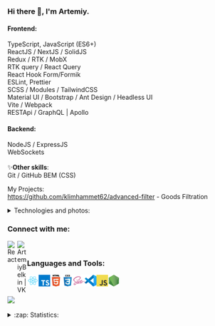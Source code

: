 ### Hi there 👋, I'm Artemiy. 

#### Frontend:
TypeScript, JavaScript (ES6+)
<br /> 
ReactJS / NextJS / SolidJS
<br />
Redux / RTK / MobX <br /> 
RTK query / React Query
<br /> 
React Hook Form/Formik
<br />
ESLint, Prettier
<br />
SCSS / Modules / TailwindCSS 
<br />
Material UI / Bootstrap / Ant Design / Headless UI
<br />
Vite / Webpack
<br />
RESTApi / GraphQL | Apollo
<br />

#### Backend:
NodeJS / ExpressJS
<br />
WebSockets
<br />
<br />
✨**Other skills**:
<br />
Git / GitHub
BEM (CSS)

My Projects: </br>
  https://github.com/klimhammet62/advanced-filter - Goods Filtration
  <details><summary>Technologies and photos:</summary>Server: JSON. Front: Next+Typescript, TailwindCSS.</details>
  
### Connect with me:
[<img align="left" alt="React" width="22px" src="https://upload.wikimedia.org/wikipedia/commons/7/79/HeadHunter_logo.png" />][my vacancy]
[<img align="left" alt="ArtemiyBelkin | VK" width="22px" src="https://cdn.jsdelivr.net/npm/simple-icons@v3/icons/vk.svg" />][vk]

<br />

### Languages and Tools:

<img align="left" alt="React" width="26px" src="https://raw.githubusercontent.com/github/explore/80688e429a7d4ef2fca1e82350fe8e3517d3494d/topics/react/react.png" />
<img align="left" alt="Typescript" width="26px" src="https://raw.githubusercontent.com/github/explore/80688e429a7d4ef2fca1e82350fe8e3517d3494d/topics/typescript/typescript.png" />
<img align="left" alt="HTML5" width="26px" src="https://raw.githubusercontent.com/github/explore/80688e429a7d4ef2fca1e82350fe8e3517d3494d/topics/html/html.png" />
<img align="left" alt="CSS3" width="26px" src="https://raw.githubusercontent.com/github/explore/80688e429a7d4ef2fca1e82350fe8e3517d3494d/topics/css/css.png" />
<img align="left" alt="Sass" width="26px" src="https://raw.githubusercontent.com/github/explore/80688e429a7d4ef2fca1e82350fe8e3517d3494d/topics/sass/sass.png" />
<img align="left" alt="Visual Studio Code" width="26px" src="https://raw.githubusercontent.com/github/explore/80688e429a7d4ef2fca1e82350fe8e3517d3494d/topics/visual-studio-code/visual-studio-code.png" />
<img align="left" alt="JavaScript" width="26px" src="https://raw.githubusercontent.com/github/explore/80688e429a7d4ef2fca1e82350fe8e3517d3494d/topics/javascript/javascript.png" />
<img align="left" alt="Node.js" width="26px" src="https://raw.githubusercontent.com/github/explore/80688e429a7d4ef2fca1e82350fe8e3517d3494d/topics/nodejs/nodejs.png" />


<br />


[vk]: https://vk.com/belarty
[my vacancy]: https://hh.ru/resume/063971beff091387e20039ed1f6e5256523647
<br />
![](https://komarev.com/ghpvc/?username=klimhammet62)
<details>
  <summary>:zap: Statistics:</summary>
   <img align="left" alt="codeSTACKr's GitHub Stats" src="https://github-readme-stats.vercel.app/api/top-langs/?username=klimhammet62&langs_count=8&layout=compact&theme=dark" />
    <br />
    <img align="left" alt="codeSTACKr's GitHub Stats" src="https://github-readme-stats.vercel.app/api?username=klimhammet62&show_icons=true&theme=dark" />
</details>

